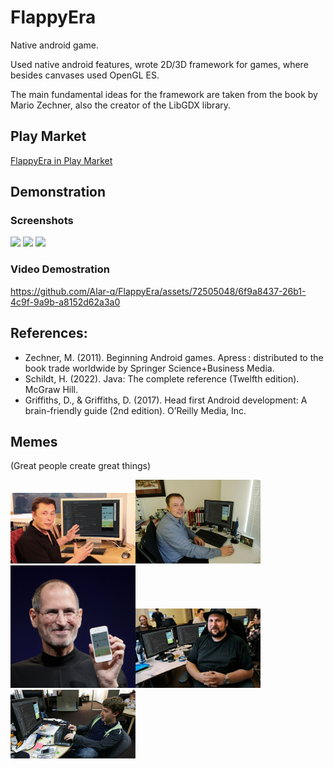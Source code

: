 # FlappyEra

Native android game. 

Used native android features, wrote 2D/3D framework for games, where besides canvases used OpenGL ES. 

The main fundamental ideas for the framework are taken from the book by Mario Zechner, also the creator of the LibGDX library.

## Play Market
[FlappyEra in Play Market](https://play.google.com/store/apps/details?id=com.retro.androidgames.flappybird)


## Demonstration
### Screenshots
<img src="https://github.com/Alar-q/FlappyEra/assets/72505048/82c48772-9be8-45e7-978f-97bcccb1c553" width="200">
<img src="https://github.com/Alar-q/FlappyEra/assets/72505048/084d8b48-7f36-48a0-b181-c30c305c58f2" width="200">
<img src="https://github.com/Alar-q/FlappyEra/assets/72505048/c805e97a-8642-4c22-be80-ab61f7ac98f0" width="200">


### Video Demostration
https://github.com/Alar-q/FlappyEra/assets/72505048/6f9a8437-26b1-4c9f-9a9b-a8152d62a3a0


## References:
- Zechner, M. (2011). Beginning Android games. Apress : distributed to the book trade worldwide by Springer Science+Business Media.
- Schildt, H. (2022). Java: The complete reference (Twelfth edition). McGraw Hill.
- Griffiths, D., & Griffiths, D. (2017). Head first Android development: A brain-friendly guide (2nd edition). O’Reilly Media, Inc.


## Memes

(Great people create great things)

<img src="https://github.com/Alar-q/FlappyEra/blob/master/assets/elon_1.jpg" width="200"><img src="https://github.com/Alar-q/FlappyEra/blob/master/assets/elon_2.jpg" width="200"><img src="https://github.com/Alar-q/FlappyEra/blob/master/assets/steve.jpg" width="200"><img src="https://github.com/Alar-q/FlappyEra/blob/master/assets/notch.jpg" width="200"><img src="https://github.com/Alar-q/FlappyEra/blob/master/assets/zuckerberg.jpg" width="200">
